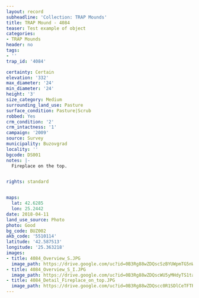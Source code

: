 ```yaml
---
layout: record
subheadline: 'Collection: TRAP Mounds'
title: TRAP Mound - 4084
teaser: Test example of object
categories:
- TRAP Mounds
header: no
tags:
- ''
trap_id: '4084'

certainty: Certain
elevation: '332'
max_diameter: '24'
min_diameter: '24'
height: '3'
size_category: Medium
surrounding_land_use: Pasture
surface_condition: Pasture|Scrub
robbed: Yes
crm_condition: '2'
crm_intactness: '1'
campaign: '2009'
source: Survey
municipality: Buzovgrad
locality: ''
bgcode: DS001
notes: |-
  Fireplace on the top.


rights: standard


maps:
  lat: 42.6285
  lon: 25.2442
date: 2018-04-11
land_use_source: Photo
photo: Good
bg_code: BUZ002
akb_code: '5510114'
latitude: '42.587513'
longitude: '25.363218'
images:
- title: 4084_Overview_S.JPG
  image_path: https://drive.google.com/uc?id=0B3Rg88wZDQscSzBYUWpmTG5nWlE
- title: 4084_Overview_S_I.JPG
  image_path: https://drive.google.com/uc?id=0B3Rg88wZDQscWU5yMHdyTS1ta1E
- title: 4084_Detail_Fireplace_on_top.JPG
  image_path: https://drive.google.com/uc?id=0B3Rg88wZDQscc0R1SDlCeTFTR0U
---
```

